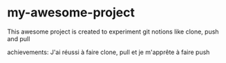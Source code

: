 # my-awesome-project
 This awesome project is created to experiment git notions like clone, push and pull

 achievements:
 J'ai réussi à faire clone, pull et je m'apprête à faire push
